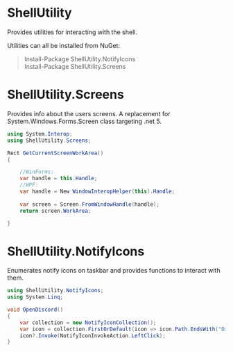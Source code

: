 # ShellUtility

Provides utilities for interacting with the shell.

Utilities can all be installed from NuGet:

> Install-Package ShellUtility.NotifyIcons</br>
> Install-Package ShellUtility.Screens



# ShellUtility.Screens

Provides info about the users screens. A replacement for System.Windows.Forms.Screen class targeting .net 5.

```csharp
using System.Interop;
using ShellUtility.Screens;

Rect GetCurrentScreenWorkArea()
{

    //WinForms:
    var handle = this.Handle;
    //WPF:
    var handle = New WindowInteropHelper(this).Handle;
    
    var screen = Screen.FromWindowHandle(handle);
    return screen.WorkArea;

}
```

# ShellUtility.NotifyIcons

Enumerates notify icons on taskbar and provides functions to interact with them.

```csharp
using ShellUtility.NotifyIcons;
using System.Linq;

void OpenDiscord()
{
    var collection = new NotifyIconCollection();
    var icon = collection.FirstOrDefault(icon => icon.Path.EndsWith("Discord.exe"));
    icon?.Invoke(NotifyIconInvokeAction.LeftClick);
}
```
